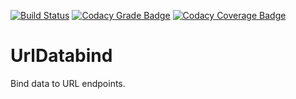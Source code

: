 [![Build Status](https://travis-ci.org/dannil/UrlDatabind.svg?branch=dev)](https://travis-ci.org/dannil/UrlDatabind)
[![Codacy Grade Badge](https://api.codacy.com/project/badge/grade/2cfc8df60fd14ceb8b1400bfe047dfdf)](https://www.codacy.com/app/dannil/UrlDatabind)
[![Codacy Coverage Badge](https://api.codacy.com/project/badge/coverage/2cfc8df60fd14ceb8b1400bfe047dfdf)](https://www.codacy.com/app/dannil/UrlDatabind)

# UrlDatabind

Bind data to URL endpoints.